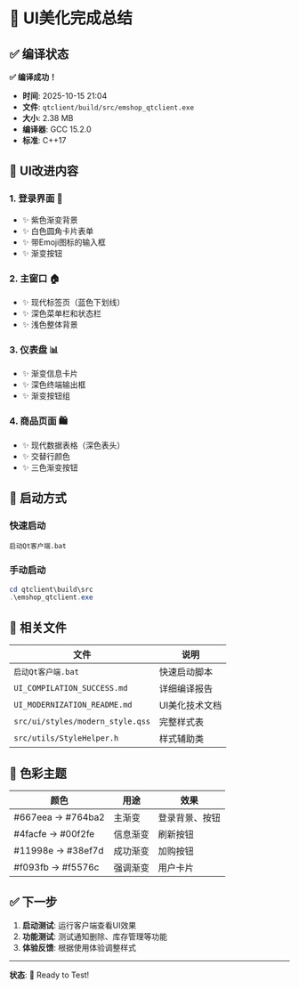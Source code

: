 # 🎨 UI美化完成总结

## ✅ 编译状态

**✅ 编译成功！**

- **时间**: 2025-10-15 21:04
- **文件**: `qtclient/build/src/emshop_qtclient.exe`
- **大小**: 2.38 MB
- **编译器**: GCC 15.2.0
- **标准**: C++17

## 🎯 UI改进内容

### 1. 登录界面 🔐
- ✨ 紫色渐变背景
- ✨ 白色圆角卡片表单
- ✨ 带Emoji图标的输入框
- ✨ 渐变按钮

### 2. 主窗口 🏠
- ✨ 现代标签页（蓝色下划线）
- ✨ 深色菜单栏和状态栏
- ✨ 浅色整体背景

### 3. 仪表盘 📊
- ✨ 渐变信息卡片
- ✨ 深色终端输出框
- ✨ 渐变按钮组

### 4. 商品页面 🛍️
- ✨ 现代数据表格（深色表头）
- ✨ 交替行颜色
- ✨ 三色渐变按钮

## 🚀 启动方式

### 快速启动
```batch
启动Qt客户端.bat
```

### 手动启动
```powershell
cd qtclient\build\src
.\emshop_qtclient.exe
```

## 📁 相关文件

| 文件 | 说明 |
|-----|------|
| `启动Qt客户端.bat` | 快速启动脚本 |
| `UI_COMPILATION_SUCCESS.md` | 详细编译报告 |
| `UI_MODERNIZATION_README.md` | UI美化技术文档 |
| `src/ui/styles/modern_style.qss` | 完整样式表 |
| `src/utils/StyleHelper.h` | 样式辅助类 |

## 🎨 色彩主题

| 颜色 | 用途 | 效果 |
|-----|------|-----|
| #667eea → #764ba2 | 主渐变 | 登录背景、按钮 |
| #4facfe → #00f2fe | 信息渐变 | 刷新按钮 |
| #11998e → #38ef7d | 成功渐变 | 加购按钮 |
| #f093fb → #f5576c | 强调渐变 | 用户卡片 |

## ✅ 下一步

1. **启动测试**: 运行客户端查看UI效果
2. **功能测试**: 测试通知删除、库存管理等功能
3. **体验反馈**: 根据使用体验调整样式

---

**状态**: 🎉 Ready to Test!

